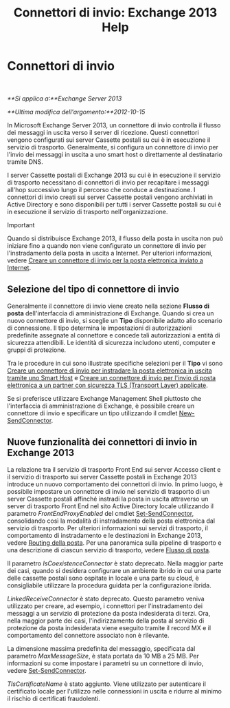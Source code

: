 ﻿---
title: 'Connettori di invio: Exchange 2013 Help'
TOCTitle: Connettori di invio
ms:assetid: 6aa19a12-c7b2-4eac-a8dc-9a4d26919ac5
ms:mtpsurl: https://technet.microsoft.com/it-it/library/Aa998662(v=EXCHG.150)
ms:contentKeyID: 50480902
ms.date: 05/22/2018
mtps_version: v=EXCHG.150
ms.translationtype: MT
---

# Connettori di invio

 

_**Si applica a:**Exchange Server 2013_

_**Ultima modifica dell'argomento:**2012-10-15_

In Microsoft Exchange Server 2013, un connettore di invio controlla il flusso dei messaggi in uscita verso il server di ricezione. Questi connettori vengono configurati sui server Cassette postali su cui è in esecuzione il servizio di trasporto. Generalmente, si configura un connettore di invio per l'invio dei messaggi in uscita a uno smart host o direttamente al destinatario tramite DNS.

I server Cassette postali di Exchange 2013 su cui è in esecuzione il servizio di trasporto necessitano di connettori di invio per recapitare i messaggi all'hop successivo lungo il percorso che conduce a destinazione. I connettori di invio creati sui server Cassette postali vengono archiviati in Active Directory e sono disponibili per tutti i server Cassette postali su cui è in esecuzione il servizio di trasporto nell'organizzazione.


> [!IMPORTANT]
> Quando si distribuisce Exchange 2013, il flusso della posta in uscita non può iniziare fino a quando non viene configurato un connettore di invio per l'instradamento della posta in uscita a Internet. Per ulteriori informazioni, vedere <A href="create-a-send-connector-for-email-sent-to-the-internet-exchange-2013-help.md">Creare un connettore di invio per la posta elettronica inviato a Internet</A>.



## Selezione del tipo di connettore di invio

Generalmente il connettore di invio viene creato nella sezione **Flusso di posta** dell'interfaccia di amministrazione di Exchange. Quando si crea un nuovo connettore di invio, si sceglie un **Tipo** disponibile adatto allo scenario di connessione. Il tipo determina le impostazioni di autorizzazioni predefinite assegnate al connettore e concede tali autorizzazioni a entità di sicurezza attendibili. Le identità di sicurezza includono utenti, computer e gruppi di protezione.

Tra le procedure in cui sono illustrate specifiche selezioni per il **Tipo** vi sono [Creare un connettore di invio per instradare la posta elettronica in uscita tramite uno Smart Host](create-a-send-connector-to-route-outbound-email-through-a-smart-host-exchange-2013-help.md) e [Creare un connettore di invio per l'invio di posta elettronica a un partner con sicurezza TLS (Transport Layer) applicate](create-a-send-connector-to-send-email-to-a-partner-with-transport-layer-security-tls-applied-exchange-2013-help.md).

Se si preferisce utilizzare Exchange Management Shell piuttosto che l'interfaccia di amministrazione di Exchange, è possibile creare un connettore di invio e specificare un tipo utilizzando il cmdlet [New-SendConnector](https://technet.microsoft.com/it-it/library/aa998936\(v=exchg.150\)).

## Nuove funzionalità dei connettori di invio in Exchange 2013

La relazione tra il servizio di trasporto Front End sui server Accesso client e il servizio di trasporto sui server Cassette postali in Exchange 2013 introduce un nuovo comportamento dei connettori di invio. In primo luogo, è possibile impostare un connettore di invio nel servizio di trasporto di un server Cassette postali affinché instradi la posta in uscita attraverso un server di trasporto Front End nel sito Active Directory locale utilizzando il parametro *FrontEndProxyEnabled* del cmdlet [Set-SendConnector](https://technet.microsoft.com/it-it/library/aa998294\(v=exchg.150\)), consolidando così la modalità di instradamento della posta elettronica dal servizio di trasporto. Per ulteriori informazioni sui servizi di trasporto, il comportamento di instradamento e le destinazioni in Exchange 2013, vedere [Routing della posta](mail-routing-exchange-2013-help.md). Per una panoramica sulla pipeline di trasporto e una descrizione di ciascun servizio di trasporto, vedere [Flusso di posta](mail-flow-exchange-2013-help.md).

Il parametro *IsCoexistenceConnector* è stato deprecato. Nella maggior parte dei casi, quando si desidera configurare un ambiente ibrido in cui una parte delle cassette postali sono ospitate in locale e una parte su cloud, è consigliabile utilizzare la procedura guidata per la configurazione ibrida.

*LinkedReceiveConnector* è stato deprecato. Questo parametro veniva utilizzato per creare, ad esempio, i connettori per l'instradamento dei messaggi a un servizio di protezione da posta indesiderata di terzi. Ora, nella maggior parte dei casi, l'indirizzamento della posta al servizio di protezione da posta indesiderata viene eseguito tramite il record MX e il comportamento del connettore associato non è rilevante.

La dimensione massima predefinita del messaggio, specificata dal parametro *MaxMessageSize*, è stata portata da 10 MB a 25 MB. Per informazioni su come impostare i parametri su un connettore di invio, vedere [Set-SendConnector](https://technet.microsoft.com/it-it/library/aa998294\(v=exchg.150\)).

*TlsCertificateName* è stato aggiunto. Viene utilizzato per autenticare il certificato locale per l'utilizzo nelle connessioni in uscita e ridurre al minimo il rischio di certificati fraudolenti.

